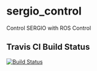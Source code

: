 # sergio_control
Control SERGIO with ROS Control

## Travis CI Build Status

[![Build Status](https://travis-ci.org/tue-robotics/sergio_control.svg)](https://travis-ci.org/tue-robotics/sergio_control)
